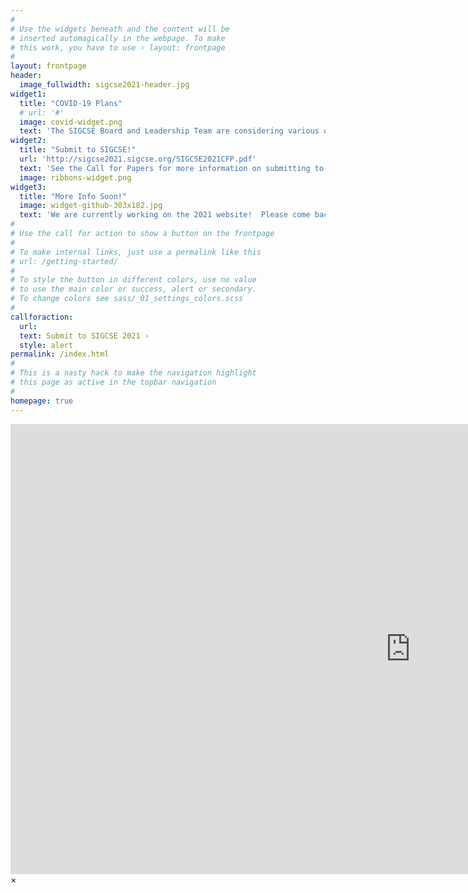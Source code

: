 ```yaml
---
#
# Use the widgets beneath and the content will be
# inserted automagically in the webpage. To make
# this work, you have to use › layout: frontpage
#
layout: frontpage
header:
  image_fullwidth: sigcse2021-header.jpg
widget1:
  title: "COVID-19 Plans"
  # url: '#'
  image: covid-widget.png
  text: 'The SIGCSE Board and Leadership Team are considering various options for SIGCSE 2021.  More info will be posted soon!'
widget2:
  title: "Submit to SIGCSE!"
  url: 'http://sigcse2021.sigcse.org/SIGCSE2021CFP.pdf'
  text: 'See the Call for Papers for more information on submitting to SIGCSE 2021!'
  image: ribbons-widget.png
widget3:
  title: "More Info Soon!"
  image: widget-github-303x182.jpg
  text: 'We are currently working on the 2021 website!  Please come back soon for more information about SIGCSE!'
#
# Use the call for action to show a button on the frontpage
#
# To make internal links, just use a permalink like this
# url: /getting-started/
#
# To style the button in different colors, use no value
# to use the main color or success, alert or secondary.
# To change colors see sass/_01_settings_colors.scss
#
callforaction:
  url: 
  text: Submit to SIGCSE 2021 ›
  style: alert
permalink: /index.html
#
# This is a nasty hack to make the navigation highlight
# this page as active in the topbar navigation
#
homepage: true
---
```


<div id="videoModal" class="reveal-modal large" data-reveal="">
  <div class="flex-video widescreen vimeo" style="display: block;">
    <iframe width="1280" height="720" src="https://www.youtube.com/embed/3b5zCFSmVvU" frameborder="0" allowfullscreen></iframe>
  </div>
  <a class="close-reveal-modal">&#215;</a>
</div>
